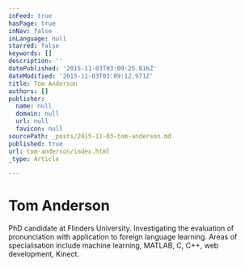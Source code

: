 ```yaml
---
inFeed: true
hasPage: true
inNav: false
inLanguage: null
starred: false
keywords: []
description: ''
datePublished: '2015-11-03T03:09:25.816Z'
dateModified: '2015-11-03T03:09:12.971Z'
title: Tom Anderson
authors: []
publisher:
  name: null
  domain: null
  url: null
  favicon: null
sourcePath: _posts/2015-11-03-tom-anderson.md
published: true
url: tom-anderson/index.html
_type: Article

---
```

# Tom Anderson

PhD candidate at Flinders University. Investigating the evaluation of pronunciation with application to foreign language learning. Areas of specialisation include machine learning, MATLAB, C, C++, web development, Kinect.